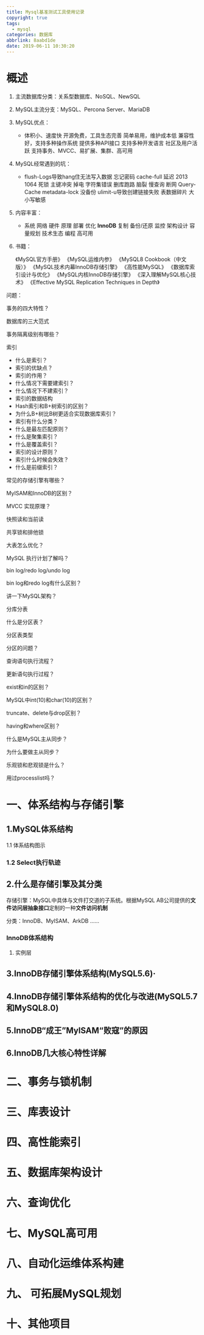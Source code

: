 ```yaml
---
title: Mysql基准测试工具使用记录
copyright: true
tags:
  - mysql
categories: 数据库
abbrlink: 8aabd1de
date: 2019-06-11 10:30:20
---
```


<!-- toc -->

# 概述

1. 主流数据库分类：关系型数据库、NoSQL、NewSQL

2. MySQL主流分支：MySQL、Percona Server、MariaDB

3. MySQL优点：
   - 体积小、速度快
     开源免费，工具生态完善
     简单易用，维护成本低
     兼容性好，支持多种操作系统
     提供多种API接口
     支持多种开发语言
     社区及用户活跃
     支持事务、MVCC、易扩展、集群、高可用
   
4. MySQL经常遇到的坑：
   - flush-Logs导致hang住无法写入数据
     忘记密码
     cache-full
     延迟
     2013
     1064
     死锁
     主键冲突
     掉电
     字符集错误
     删库跑路
     脑裂
     慢查询
     断网
     Query-Cache
     metadata-lock
     没备份
     ulimit-u导致创建链接失败
     表数据碎片
     大小写敏感
   
5. 内容丰富：

   - 系统
     网络
     硬件
     原理
     部署
     优化
     **InnoDB**
     复制
     备份/还原
     监控
     架构设计
     容量规划
     技术生态
     编程
     高可用

6. 书籍：

   《MySQL官方手册》
   《MySQL运维内参》
   《MySQL8 Cookbook（中文版）》
   《MySQL技术内幕InnoDB存储引擎》
   《高性能MySQL》
   《数据库索引设计与优化》
   《MySQL内核InnoDB存储引擎》
   《深入理解MySQL核心技术》
   《Effective MySQL Replication Techniques in Depth》

问题：

事务的四大特性？ 

数据库的三大范式 

事务隔离级别有哪些？ 

索引  

- 什么是索引？ 
- 索引的优缺点？ 
- 索引的作用？ 
- 什么情况下需要建索引？ 
- 什么情况下不建索引？ 
- 索引的数据结构 
- Hash索引和B+树索引的区别？ 
- 为什么B+树比B树更适合实现数据库索引？ 
- 索引有什么分类？ 
- 什么是最左匹配原则？ 
- 什么是聚集索引？ 
- 什么是覆盖索引？ 
- 索引的设计原则？ 
- 索引什么时候会失效？ 
- 什么是前缀索引？ 

常见的存储引擎有哪些？ 

MyISAM和InnoDB的区别？ 

MVCC 实现原理？ 

快照读和当前读 

共享锁和排他锁 

大表怎么优化？ 

MySQL 执行计划了解吗？ 

bin log/redo log/undo log 

bin log和redo log有什么区别？ 

讲一下MySQL架构？ 

分库分表 

什么是分区表？ 

分区表类型 

分区的问题？ 

查询语句执行流程？ 

更新语句执行过程？ 

exist和in的区别？ 

MySQL中int(10)和char(10)的区别？　 

truncate、delete与drop区别？ 

having和where区别？ 

什么是MySQL主从同步？ 

为什么要做主从同步？ 

乐观锁和悲观锁是什么？ 

用过processlist吗？



# 一、体系结构与存储引擎

## 1.MySQL体系结构

1.1 体系结构图示

### 1.2 Select执行轨迹



## 2.什么是存储引擎及其分类

存储引擎：MySQL中具体与文件打交道的子系统。根据MySQL AB公司提供的**文件访问层抽象接口**定制的一种**文件访问机制**

分类：InnoDB、MyISAM、ArkDB ......

### InnoDB体系结构

1. 实例层





## 3.InnoDB存储引擎体系结构(MySQL5.6)·
## 4.InnoDB存储引擎体系结构的优化与改进(MySQL5.7和MySQL8.0)
## 5.InnoDB“成王”MylSAM“败寇”的原因
## 6.InnoDB几大核心特性详解



# 二、事务与锁机制

# 三、库表设计

# 四、高性能索引

# 五、数据库架构设计

# 六、查询优化

# 七、MySQL高可用

# 八、自动化运维体系构建

# 九、 可拓展MySQL规划

# 十、其他项目

